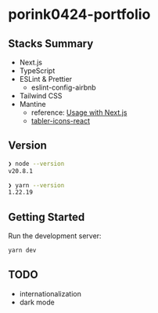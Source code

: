 # porink0424-portfolio

## Stacks Summary

- Next.js
- TypeScript
- ESLint & Prettier
  - eslint-config-airbnb
- Tailwind CSS
- Mantine
  - reference: [Usage with Next.js](https://mantine.dev/guides/next/)
  - [tabler-icons-react](https://tabler-icons-react.vercel.app/)

## Version

```bash
❯ node --version
v20.8.1

❯ yarn --version
1.22.19
```

## Getting Started

Run the development server:

```bash
yarn dev
```

## TODO

- internationalization
- dark mode
